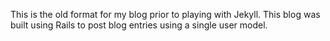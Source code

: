 This is the old format for my blog prior to playing with Jekyll.
This  blog was built using Rails to post blog entries using a single user model.
